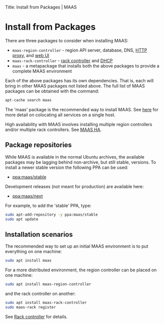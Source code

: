 Title: Install from Packages | MAAS


# Install from Packages

There are three packages to consider when installing MAAS:

- `maas-region-controller` - region API server, database, DNS,
  [HTTP proxy][proxy], and [web UI][web-ui]
- `maas-rack-controller` - [rack controller][rack] and [DHCP][dhcp]
- `maas` - a metapackage that installs both the above packages to provide a complete
  MAAS environment

Each of the above packages has its own dependencies. That is, each will bring
in other MAAS packages not listed above. The full list of MAAS packages can be
obtained with the command:

```bash
apt-cache search maas
```

The 'maas' package is the recommended way to install MAAS. See
[here][all-in-one] for more detail on colocating all services on a single host.

High availability with MAAS involves installing multiple region controllers
and/or multiple rack controllers. See [MAAS HA][ha-maas].


## Package repositories

While MAAS is available in the normal Ubuntu archives, the available packages
may be lagging behind non-archive, but still stable, versions. To install a newer
stable version the following PPA can be used:

- [ppa:maas/stable](https://launchpad.net/~maas/+archive/ubuntu/stable)

Development releases (not meant for production) are available here:

- [ppa:maas/next](https://launchpad.net/~maas/+archive/ubuntu/next)

For example, to add the 'stable' PPA, type:

```bash
sudo apt-add-repository -y ppa:maas/stable
sudo apt update
```

## Installation scenarios

The recommended way to set up an initial MAAS environment is to put everything
on one machine:

```bash
sudo apt install maas
```

For a more distributed environment, the region controller can be placed on one
machine:

```bash
sudo apt install maas-region-controller
```

and the rack controller on another:

```bash
sudo apt install maas-rack-controller
sudo maas-rack register
```

See [Rack controller][rack] for details.


<!-- LINKS -->
[proxy]: installconfig-proxy.md
[web-ui]: installconfig-gui.md
[rack]: installconfig-rack.md
[dhcp]: installconfig-subnets-dhcp.md
[all-in-one]: index.md#key-components-and-colocation-of-all-services
[ha-maas]: manage-ha.md
